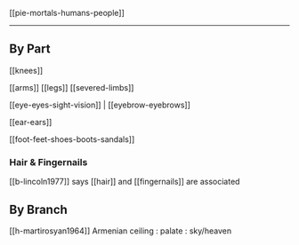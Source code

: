 [[pie-mortals-humans-people]]

---





## By Part
[[knees]]

[[arms]]
[[legs]]
[[severed-limbs]]

[[eye-eyes-sight-vision]] | [[eyebrow-eyebrows]]

[[ear-ears]]

[[foot-feet-shoes-boots-sandals]]
### Hair & Fingernails
[[b-lincoln1977]] says [[hair]] and [[fingernails]]  are associated



## By Branch
[[h-martirosyan1964]] Armenian ceiling : palate : sky/heaven